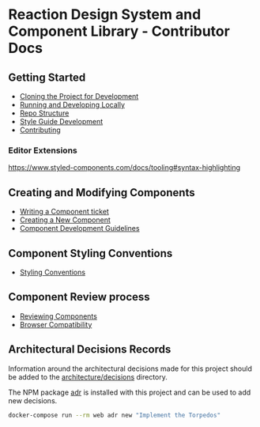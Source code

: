 # Reaction Design System and Component Library - Contributor Docs

## Getting Started

- [Cloning the Project for Development](./clone.md)
- [Running and Developing Locally](./developing.md)
- [Repo Structure](./repo-structure.md)
- [Style Guide Development](./style-guide-development.md)
- [Contributing](./contributing.md)

### Editor Extensions

https://www.styled-components.com/docs/tooling#syntax-highlighting

## Creating and Modifying Components

- [Writing a Component ticket](../.github/ISSUE_TEMPLATE/component_request.md)
- [Creating a New Component](./creating-new-component.md)
- [Component Development Guidelines](./component-development-guidelines.md)

## Component Styling Conventions

- [Styling Conventions](./styling-conventions.md)

## Component Review process

- [Reviewing Components](./reviewing-components.md)
- [Browser Compatibility](./browser-compatibility.md)

## Architectural Decisions Records

Information around the architectural decisions made for this project should be
added to the [architecture/decisions](./architecture/decisions) directory.

The NPM package [adr](https://www.npmjs.com/package/adr) is installed with this
project and can be used to add new decisions.

```sh
docker-compose run --rm web adr new "Implement the Torpedos"
```
